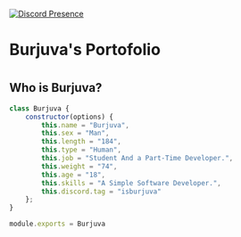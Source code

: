 [![Discord Presence](https://lanyard.cnrad.dev/api/1117536584498167898)](https://discord.com/users/1117536584498167898)

<h1>Burjuva's Portofolio<h1>

<h2>Who is Burjuva?</h2>

```js
class Burjuva {
    constructor(options) {
        this.name = "Burjuva",
        this.sex = "Man",
        this.length = "184",
        this.type = "Human",
        this.job = "Student And a Part-Time Developer.",
        this.weight = "74",
        this.age = "18",
        this.skills = "A Simple Software Developer.",
        this.discord.tag = "isburjuva"
    };
}

module.exports = Burjuva
```
